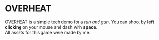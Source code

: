 # OVERHEAT
OVERHEAT is a simple tech demo for a *run and gun*. You can shoot by **left clicking** on your mouse and dash with **space**.
<br/>
All assets for this game were made by me.

